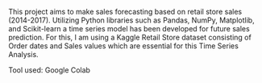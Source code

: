 This project aims to make sales forecasting based on retail store sales (2014-2017). Utilizing Python libraries such as Pandas, NumPy, Matplotlib, and Scikit-learn a time series model has been developed for future sales prediction. For this, I am using a Kaggle Retail Store dataset consisting of Order dates and Sales values which are essential for this Time Series Analysis. 

Tool used: Google Colab
